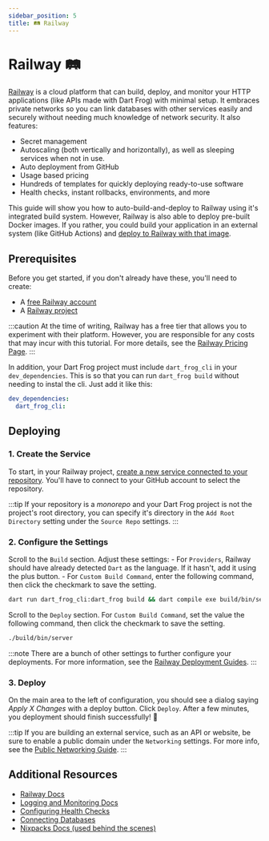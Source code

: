 ```yaml
---
sidebar_position: 5
title: 🛤️ Railway
---
```


# Railway 🛤️

[Railway](https://railway.app) is a cloud platform that can build, deploy, and monitor your HTTP applications (like APIs made with Dart Frog) with minimal setup. It embraces private networks so you can link databases with other services easily and securely without needing much knowledge of network security. It also features:

- Secret management
- Autoscaling (both vertically and horizontally), as well as sleeping services when not in use.
- Auto deployment from GitHub
- Usage based pricing
- Hundreds of templates for quickly deploying ready-to-use software
- Health checks, instant rollbacks, environments, and more

This guide will show you how to auto-build-and-deploy to Railway using it's integrated build system. However, Railway is also able to deploy pre-built Docker images. If you rather, you could build your application in an external system (like GitHub Actions) and [deploy to Railway with that image](https://docs.railway.app/overview/the-basics#services).

## Prerequisites

Before you get started, if you don't already have these, you'll need to create:

- A [free Railway account](https://railway.app)
- A [Railway project](https://railway.app/dashboard)

:::caution
At the time of writing, Railway has a free tier that allows you to experiment with their platform. However, you are responsible for any costs that may incur with this tutorial. For more details, see the [Railway Pricing Page](https://railway.app/pricing).
:::

In addition, your Dart Frog project must include `dart_frog_cli` in your `dev_dependencies`. This is so that you can run `dart_frog build` without needing to instal the cli. Just add it like this:

```yaml
dev_dependencies:
  dart_frog_cli:
```

## Deploying

### 1. Create the Service

To start, in your Railway project, [create a new service connected to your repository](https://docs.railway.app/guides/services#creating-a-service). You'll have to connect to your GitHub account to select the repository.

:::tip
If your repository is a _monorepo_ and your Dart Frog project is not the project's root directory, you can specify it's directory in the `Add Root Directory` setting under the `Source Repo` settings.
:::

### 2. Configure the Settings

Scroll to the `Build` section. Adjust these settings: - For `Providers`, Railway should have already detected `Dart` as the language. If it hasn't, add it using the plus button. - For `Custom Build Command`, enter the following command, then click the checkmark to save the setting.

```bash
dart run dart_frog_cli:dart_frog build && dart compile exe build/bin/server.dart -o build/bin/server
```

Scroll to the `Deploy` section. For `Custom Build Command`, set the value the following command, then click the checkmark to save the setting.

```bash
./build/bin/server
```

:::note
There are a bunch of other settings to further configure your deployments. For more information, see the [Railway Deployment Guides](https://docs.railway.app/guides/deployments).
:::

### 3. Deploy

On the main area to the left of configuration, you should see a dialog saying _Apply X Changes_ with a deploy button. Click `Deploy`. After a few minutes, you deployment should finish successfully! 🎉

:::tip
If you are building an external service, such as an API or website, be sure to enable a public domain under the `Networking` settings. For more info, see the [Public Networking Guide](https://docs.railway.app/guides/public-networking).
:::

## Additional Resources

- [Railway Docs](https://docs.railway.app)
- [Logging and Monitoring Docs](https://docs.railway.app/guides/logs)
- [Configuring Health Checks](https://docs.railway.app/guides/healthchecks-and-restarts)
- [Connecting Databases](https://docs.railway.app/guides/databases)
- [Nixpacks Docs (used behind the scenes)](https://nixpacks.com/docs)
